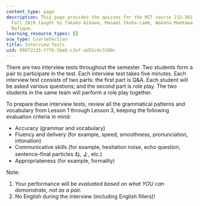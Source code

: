 ```yaml
---
content_type: page
description: This page provides the quizzes for the MIT course 21G.501 Japanese I,
  Fall 2019 taught by Takako Aikawa, Masami Ikeka-Lamm, Wakana Maekawa, and Emiko
  Rafique.
learning_resource_types: []
ocw_type: CourseSection
title: Interview Tests
uid: 09072135-f776-5beb-c2ef-ad51c0c3180c
---
```


There are two interview tests throughout the semester. Two students form a pair to participate in the test. Each interview test takes five minutes. Each interview test consists of two parts: the first part is Q&A. Each student will be asked various questions; and the second part is role play. The two students in the same team will perform a role play together.

To prepare these interview tests, review all the grammatical patterns and vocabulary from Lesson 1 through Lesson 3, keeping the following evaluation criteria in mind:

*   Accuracy (grammar and vocabulary)
*   Fluency and delivery (for example, speed, smoothness, pronunciation, intonation)
*   Communicative skills (for example, hesitation noise, echo question, sentence-final particles ね, よ, etc.)
*   Appropriateness (for example, formality)

Note:

1.  Your performance will be _evaluated based on what YOU can demonstrate, not as a pair._
2.  No English during the interview (including English fillers)!